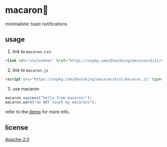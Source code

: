 # macaron🍩

minimalistic toast notifications

## usage

1. link to `macaron.css`:

```html
<link rel="stylesheet" href="https://unpkg.com/@twinking/macaron/dist/macaron.css" type="text/css"/>
```
2. link to `macaron.js`

```html
<script src="https://unpkg.com/@twinking/macaron/dist/macaron.js" type="text/javascript"></script>
```
3. use macaron

```js
macaron.success("hello from macaron!");
macaron.warn("do NOT touch my macarons");
```

refer to the [demo](demo/index.html) for more info.

## license

[Apache-2.0](LICENSE)
